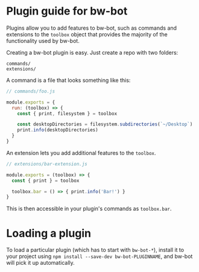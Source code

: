 # Plugin guide for bw-bot

Plugins allow you to add features to bw-bot, such as commands and
extensions to the `toolbox` object that provides the majority of the functionality
used by bw-bot.

Creating a bw-bot plugin is easy. Just create a repo with two folders:

```
commands/
extensions/
```

A command is a file that looks something like this:

```js
// commands/foo.js

module.exports = {
  run: (toolbox) => {
    const { print, filesystem } = toolbox

    const desktopDirectories = filesystem.subdirectories(`~/Desktop`)
    print.info(desktopDirectories)
  }
}
```

An extension lets you add additional features to the `toolbox`.

```js
// extensions/bar-extension.js

module.exports = (toolbox) => {
  const { print } = toolbox

  toolbox.bar = () => { print.info('Bar!') }
}
```

This is then accessible in your plugin's commands as `toolbox.bar`.

# Loading a plugin

To load a particular plugin (which has to start with `bw-bot-*`),
install it to your project using `npm install --save-dev bw-bot-PLUGINNAME`,
and bw-bot will pick it up automatically.
